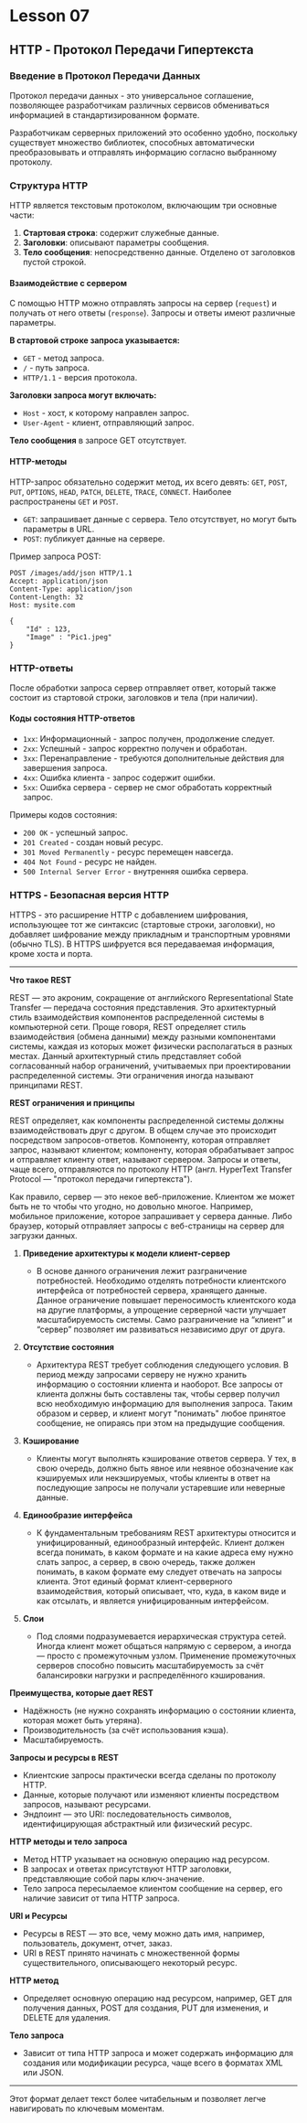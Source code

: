 # Lesson 07

## HTTP - Протокол Передачи Гипертекста

### Введение в Протокол Передачи Данных
Протокол передачи данных - это универсальное соглашение, позволяющее разработчикам различных сервисов обмениваться информацией в стандартизированном формате.

Разработчикам серверных приложений это особенно удобно, поскольку существует множество библиотек, способных автоматически преобразовывать и отправлять информацию согласно выбранному протоколу.

### Структура HTTP
HTTP является текстовым протоколом, включающим три основные части:

1. **Стартовая строка**: содержит служебные данные.
2. **Заголовки**: описывают параметры сообщения.
3. **Тело сообщения**: непосредственно данные. Отделено от заголовков пустой строкой.

#### Взаимодействие с сервером
С помощью HTTP можно отправлять запросы на сервер (`request`) и получать от него ответы (`response`). Запросы и ответы имеют различные параметры.

**В стартовой строке запроса указывается:**
- `GET` - метод запроса.
- `/` - путь запроса.
- `HTTP/1.1` - версия протокола.

**Заголовки запроса могут включать:**
- `Host` - хост, к которому направлен запрос.
- `User-Agent` - клиент, отправляющий запрос.

**Тело сообщения** в запросе GET отсутствует.

#### HTTP-методы
HTTP-запрос обязательно содержит метод, их всего девять: `GET`, `POST`, `PUT`, `OPTIONS`, `HEAD`, `PATCH`, `DELETE`, `TRACE`, `CONNECT`. Наиболее распространены `GET` и `POST`.

- `GET`: запрашивает данные с сервера. Тело отсутствует, но могут быть параметры в URL.
- `POST`: публикует данные на сервере.

Пример запроса POST:
```http
POST /images/add/json HTTP/1.1
Accept: application/json
Content-Type: application/json
Content-Length: 32
Host: mysite.com

{
    "Id" : 123,
    "Image" : "Pic1.jpeg"
}
```

### HTTP-ответы
После обработки запроса сервер отправляет ответ, который также состоит из стартовой строки, заголовков и тела (при наличии).

#### Коды состояния HTTP-ответов
- `1xx`: Информационный - запрос получен, продолжение следует.
- `2xx`: Успешный - запрос корректно получен и обработан.
- `3xx`: Перенаправление - требуются дополнительные действия для завершения запроса.
- `4xx`: Ошибка клиента - запрос содержит ошибки.
- `5xx`: Ошибка сервера - сервер не смог обработать корректный запрос.

Примеры кодов состояния:
- `200 OK` - успешный запрос.
- `201 Created` - создан новый ресурс.
- `301 Moved Permanently` - ресурс перемещен навсегда.
- `404 Not Found` - ресурс не найден.
- `500 Internal Server Error` - внутренняя ошибка сервера.

### HTTPS - Безопасная версия HTTP
HTTPS - это расширение HTTP с добавлением шифрования, использующее тот же синтаксис (стартовые строки, заголовки), но добавляет шифрование между прикладным и транспортным уровнями (обычно TLS). В HTTPS шифруется вся передаваемая информация, кроме хоста и порта.

---

**Что такое REST**

REST — это акроним, сокращение от английского Representational State Transfer — передача состояния представления. Это архитектурный стиль взаимодействия компонентов распределенной системы в компьютерной сети. Проще говоря, REST определяет стиль взаимодействия (обмена данными) между разными компонентами системы, каждая из которых может физически располагаться в разных местах. Данный архитектурный стиль представляет собой согласованный набор ограничений, учитываемых при проектировании распределенной системы. Эти ограничения иногда называют принципами REST.

**REST ограничения и принципы**

REST определяет, как компоненты распределенной системы должны взаимодействовать друг с другом. В общем случае это происходит посредством запросов-ответов. Компоненту, которая отправляет запрос, называют клиентом; компоненту, которая обрабатывает запрос и отправляет клиенту ответ, называют сервером. Запросы и ответы, чаще всего, отправляются по протоколу HTTP (англ. HyperText Transfer Protocol — "протокол передачи гипертекста").

Как правило, сервер — это некое веб-приложение. Клиентом же может быть не то чтобы что угодно, но довольно многое. Например, мобильное приложение, которое запрашивает у сервера данные. Либо браузер, который отправляет запросы с веб-страницы на сервер для загрузки данных.

1. **Приведение архитектуры к модели клиент-сервер**
   - В основе данного ограничения лежит разграничение потребностей. Необходимо отделять потребности клиентского интерфейса от потребностей сервера, хранящего данные. Данное ограничение повышает переносимость клиентского кода на другие платформы, а упрощение серверной части улучшает масштабируемость системы. Само разграничение на “клиент” и “сервер” позволяет им развиваться независимо друг от друга.

2. **Отсутствие состояния**
   - Архитектура REST требует соблюдения следующего условия. В период между запросами серверу не нужно хранить информацию о состоянии клиента и наоборот. Все запросы от клиента должны быть составлены так, чтобы сервер получил всю необходимую информацию для выполнения запроса. Таким образом и сервер, и клиент могут "понимать" любое принятое сообщение, не опираясь при этом на предыдущие сообщения.

3. **Кэширование**
   - Клиенты могут выполнять кэширование ответов сервера. У тех, в свою очередь, должно быть явное или неявное обозначение как кэшируемых или некэшируемых, чтобы клиенты в ответ на последующие запросы не получали устаревшие или неверные данные.

4. **Единообразие интерфейса**
   - К фундаментальным требованиям REST архитектуры относится и унифицированный, единообразный интерфейс. Клиент должен всегда понимать, в каком формате и на какие адреса ему нужно слать запрос, а сервер, в свою очередь, также должен понимать, в каком формате ему следует отвечать на запросы клиента. Этот единый формат клиент-серверного взаимодействия, который описывает, что, куда, в каком виде и как отсылать, и является унифицированным интерфейсом.

5. **Слои**
   - Под слоями подразумевается иерархическая структура сетей. Иногда клиент может общаться напрямую с сервером, а иногда — просто с промежуточным узлом. Применение промежуточных серверов способно повысить масштабируемость за счёт балансировки нагрузки и распределённого кэширования.

**Преимущества, которые дает REST**

- Надёжность (не нужно сохранять информацию о состоянии клиента, которая может быть утеряна).
- Производительность (за счёт использования кэша).
- Масштабируемость.

**Запросы и ресурсы в REST**

- Клиентские запросы практически всегда сделаны по протоколу HTTP.
- Данные, которые получают или изменяют клиенты посредством запросов, называют ресурсами.
- Эндпоинт — это URI: последовательность символов, идентифицирующая абстрактный или физический ресурс.

**HTTP методы и тело запроса**

- Метод HTTP указывает на основную операцию над ресурсом.
- В запросах и ответах присутствуют HTTP заголовки, представляющие собой пары ключ-значение.
- Тело запроса пересылаемое клиентом сообщение на сервер, его наличие зависит от типа HTTP запроса.

**URI и Ресурсы**

- Ресурсы в REST — это все, чему можно дать имя, например, пользователь, документ, отчет, заказ.
- URI в REST принято начинать с множественной формы существительного, описывающего некоторый ресурс.

**HTTP метод**

- Определяет основную операцию над ресурсом, например, GET для получения данных, POST для создания, PUT для изменения, и DELETE для удаления.

**Тело запроса**

- Зависит от типа HTTP запроса и может содержать информацию для создания или модификации ресурса, чаще всего в форматах XML или JSON.

---

Этот формат делает текст более читабельным и позволяет легче навигировать по ключевым моментам.
